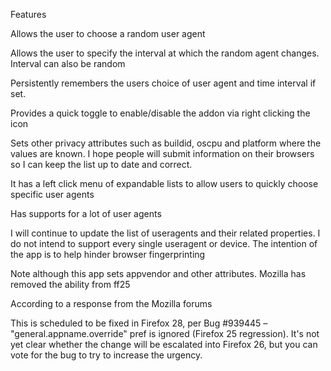 Features

Allows the user to choose a random user agent

Allows the user to specify the interval at which the random agent changes.
Interval can also be random

Persistently remembers the users choice of user agent and time interval if set.

Provides a quick toggle to enable/disable the addon via right clicking the icon

Sets other privacy attributes such as buildid, oscpu and platform where the
values are known. I hope people will submit information on their browsers so I
can keep the list up to date and correct.

It has a left click menu of expandable lists to allow users to quickly choose
specific user agents

Has supports for a lot of user agents

I will continue to update the list of useragents and their related properties. I
do not intend to support every single useragent or device. The intention of the
app is to help hinder browser fingerprinting

Note although this app sets appvendor and other attributes. Mozilla has removed
the ability from ff25

According to a response from the Mozilla forums

This is scheduled to be fixed in Firefox 28, per Bug #939445 –
"general.appname.override" pref is ignored (Firefox 25 regression). It's not yet
clear whether the change will be escalated into Firefox 26, but you can vote for
the bug to try to increase the urgency.
